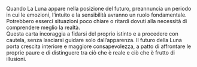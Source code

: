 Quando La Luna appare nella posizione del futuro, preannuncia un periodo in cui le emozioni, l’intuito e la sensibilità avranno un ruolo fondamentale. Potrebbero esserci situazioni poco chiare o ritardi dovuti alla necessità di comprendere meglio la realtà.  
Questa carta incoraggia a fidarsi del proprio istinto e a procedere con cautela, senza lasciarsi guidare solo dall’apparenza. Il futuro della Luna porta crescita interiore e maggiore consapevolezza, a patto di affrontare le proprie paure e di distinguere tra ciò che è reale e ciò che è frutto di illusioni.
